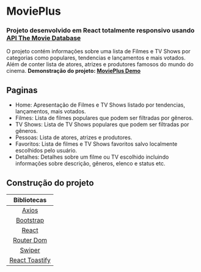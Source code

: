 # MoviePlus
### Projeto desenvolvido em React totalmente responsivo usando [API The Movie Database](https://developers.themoviedb.org/3/getting-started/introduction)
O projeto contém informações sobre uma lista de Filmes e TV Shows por categorias como populares, tendencias e lançamentos e mais votados. Além de conter lista de atores, atrizes e produtores famosos do mundo do cinema.
**Demonstração do projeto: [MoviePlus Demo](https://movieplus.vercel.app)**

## Paginas
- Home: Apresentação de Filmes e TV Shows listado por tendencias, lançamentos, mais votados.
- Filmes: Lista de filmes populares que podem ser filtradas por gêneros.
- TV Shows: Lista de TV Shows populares que podem ser filtradas por gêneros.
- Pessoas: Lista de atores, atrizes e produtores.
- Favoritos: Lista de filmes e TV Shows favoritos salvo localmente escolhidos pelo usuário.
- Detalhes: Detalhes sobre um filme ou TV escolhido incluindo informações sobre descrição, gêneros, elenco e status etc.

## Construção do projeto
| Bibliotecas |
| :-------------: |
| [Axios](https://www.npmjs.com/package/axios) |
| [Bootstrap](https://react-bootstrap.github.io) | 
| [React](https://react.dev) |
| [Router Dom](https://reactrouter.com) | 
| [Swiper](https://swiperjs.com) | 
| [React Toastify](https://fkhadra.github.io/react-toastify/introduction) |

